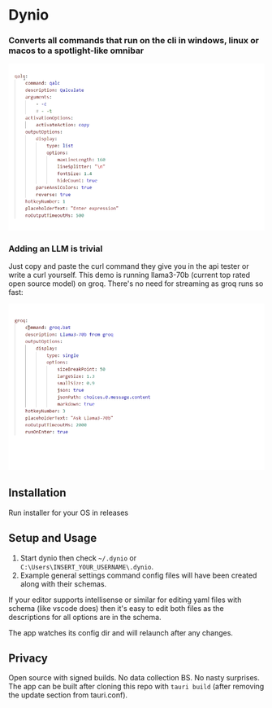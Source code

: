 
<p align="center">

# Dynio

</p>

### Converts all commands that run on the cli in windows, linux or macos to a spotlight-like omnibar

<div align="center">
<img src="./demo.webp" alt="screen recording of usage" width="650px">
</div>

### Adding an LLM is trivial

Just copy and paste the curl command they give you in the api tester or write a curl yourself. This demo is 
running llama3-70b (current top rated open source model) on groq. There's no need for streaming as groq runs so fast:

<div align="center">
<img src="./demo2.webp" alt="screen recording of usage" width="650px">
</div>

## Installation

Run installer for your OS in releases

## Setup and Usage

1. Start dynio then check `~/.dynio` or `C:\Users\INSERT_YOUR_USERNAME\.dynio`. 
2. Example general settings
command config files will have been created along with their schemas.

If your editor supports 
intellisense or similar for editing yaml files with schema (like vscode does) then it's 
easy to edit both files as the descriptions for all options are in the schema.

The app watches its config dir and will relaunch after any changes.


## Privacy

Open source with signed builds. No data collection BS. No nasty surprises. The app can be built after 
cloning this repo with `tauri build` (after removing the update section from tauri.conf).

